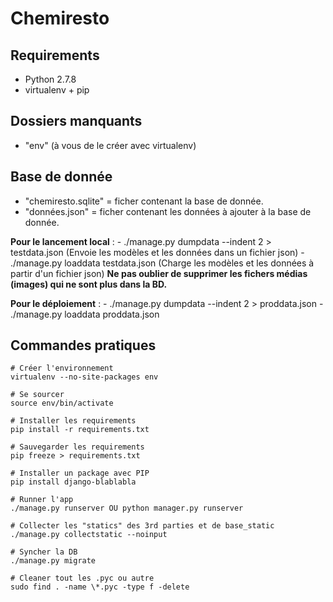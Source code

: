 # Chemiresto

## Requirements

- Python 2.7.8
- virtualenv + pip

## Dossiers manquants

- "env" (à vous de le créer avec virtualenv)

## Base de donnée

- "chemiresto.sqlite" = ficher contenant la base de donnée.
- "données.json" = ficher contenant les données à ajouter à la base de donnée.

**Pour le lancement local** :
    - ./manage.py dumpdata --indent 2 > testdata.json   (Envoie les modèles et les données dans un fichier json)
    - ./manage.py loaddata testdata.json   (Charge les modèles et les données à partir d'un fichier json)
    **Ne pas oublier de supprimer les fichers médias (images) qui ne sont plus dans la BD.**

**Pour le déploiement** :
    - ./manage.py dumpdata --indent 2 > proddata.json
    - ./manage.py loaddata proddata.json

## Commandes pratiques

```
# Créer l'environnement 
virtualenv --no-site-packages env

# Se sourcer
source env/bin/activate

# Installer les requirements
pip install -r requirements.txt

# Sauvegarder les requirements
pip freeze > requirements.txt

# Installer un package avec PIP
pip install django-blablabla

# Runner l'app
./manage.py runserver OU python manager.py runserver

# Collecter les "statics" des 3rd parties et de base_static
./manage.py collectstatic --noinput

# Syncher la DB
./manage.py migrate

# Cleaner tout les .pyc ou autre
sudo find . -name \*.pyc -type f -delete
```
